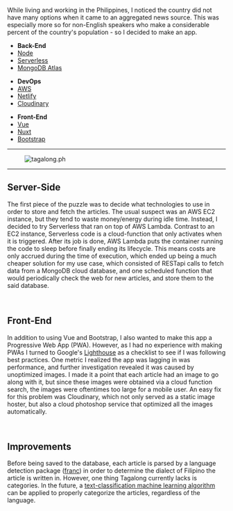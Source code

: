 While living and working in the Philippines, I noticed the country did not have many options when it came to an aggregated news source. This was especially more so for non-English speakers who make a considerable percent of the country's population - so I decided to make an app.

<div class="flex justify-between md:justify-around my-8">
    <ul>
        <li><b>Back-End</b></li>
        <li><a href="https://nodejs.org/">Node</a></li>
        <li><a href="https://serverless.com/">Serverless</a></li>
        <li><a href="https://www.mongodb.com/cloud/atlas">MongoDB Atlas</a></li>
    </ul>
    <ul>
        <li><b>DevOps</b></li>
        <li><a href="https://aws.amazon.com/lambda/">AWS</a></li>
        <li><a href="https://www.netlify.com/">Netlify</a></li>
        <li><a href="https://cloudinary.com/">Cloudinary</a></li>
    </ul>
    <ul>
        <li><b>Front-End</b></li>
        <li><a href="htts://www.vuejs.org">Vue</a></li>
        <li><a href="https://nuxtjs.org">Nuxt</a></li>
        <li><a href="https://getbootstrap.com/docs/3.4/css/">Bootstrap</a></li>
    </ul>
</div>

<hr class="my-4"/>
<figure class="lg:w-3/4 mx-auto shadow-3xl my-8 p-6">
    <img src="/images/tagalong.png" alt="tagalong.ph"/>
</figure>

<hr class="my-4"/>

## Server-Side
The first piece of the puzzle was to decide what technologies to use in order to store and fetch the articles. The usual suspect was an AWS EC2 instance, but they tend to waste money/energy during idle time. Instead, I decided to try Serverless that ran on top of AWS Lambda. 
Contrast to an EC2 instance, Serverless code is a cloud-function that only activates when it is triggered. After its job is done, AWS Lambda puts the container running the code to sleep before finally ending its lifecycle. This means costs are only accrued during the time of execution, which ended up being a much cheaper solution for my use case, which consisted of RESTapi calls to fetch data from a MongoDB cloud database, and one scheduled function that would periodically check the web for new articles, and store them to the said database.

<br/> 

## Front-End
In addition to using Vue and Bootstrap, I also wanted to make this app a Progressive Web App (PWA). However, as I had no experience with making PWAs I turned to Google's [Lighthouse](https://developers.google.com/web/tools/lighthouse/) as a checklist to see if I was following best practices. 
One metric I realized the app was lagging in was performance, and further investigation revealed it was caused by unoptimized images. I made it a point that each article had an image to go along with it, but since these images were obtained via a cloud function search, the images were oftentimes too large for a mobile user. An easy fix for this problem was Cloudinary, which not only served as a static image hoster, but also a cloud photoshop service that optimized all the images automatically.  

<br /> 

## Improvements
Before being saved to the database, each article is parsed by a language detection package ([franc](https://wooorm.com/franc/)) in order to determine the dialect of Filipino the article is written in. However, one thing Tagalong currently lacks is categories. In the future, a [text-classification machine learning algorithm](https://developers.google.com/machine-learning/guides/text-classification/) can be applied to properly categorize the articles, regardless of the language. <br/><br/>
